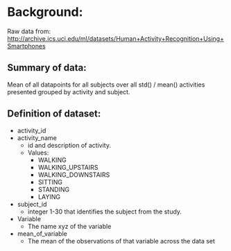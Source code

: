 # Background:
Raw data from: http://archive.ics.uci.edu/ml/datasets/Human+Activity+Recognition+Using+Smartphones

## Summary of data:
Mean of all datapoints for all subjects over all std() / mean() activities presented grouped by activity and subject.

## Definition of dataset:
* activity_id
* activity_name
  * id and description of activity.
  * Values:
    * WALKING
    * WALKING_UPSTAIRS
    * WALKING_DOWNSTAIRS
    * SITTING
    * STANDING
    * LAYING
* subject_id
  * integer 1-30 that identifies the subject from the study.
* Variable
  * The name xyz of the variable
* mean_of_variable
  * The mean of the observations of that variable across the data set


